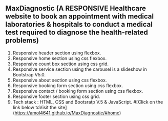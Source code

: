 ## MaxDiagnostic (A RESPONSIVE Healthcare website to book an appointment with medical laboratories & hospitals to conduct a medical test required to diagnose the health-related  problems)
1. Responsive header section using flexbox.
2. Responsive home section using css flexbox.
3. Responsive count box section using css grid.
4. Responsive service section using the carousel is a slideshow in Bootstrap V5.0.
5. Responsive about section using css flexbox.
6. Responsive booking form section using css flexbox.
7. Responsive contact / booking form section using css flexbox. 
8. Responsive footer section using css grid.
9. Tech stack : HTML, CSS and Bootsratp V.5 & JavaScript.
#[Click on the link below toVisit the site]
(https://amol4641.github.io/MaxDiagnostic/#home)
